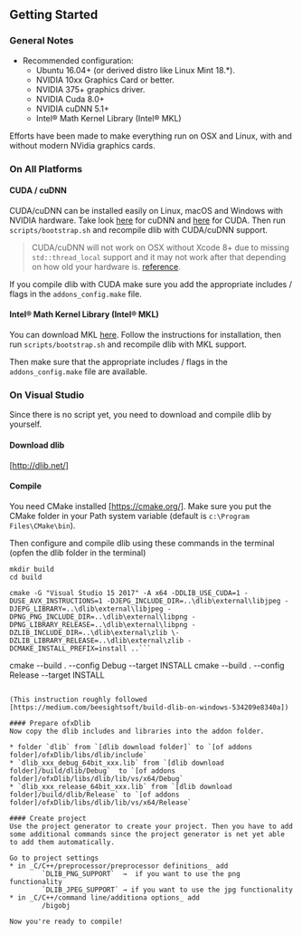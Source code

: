 ## Getting Started

### General Notes
-   Recommended configuration:
    -   Ubuntu 16.04+ (or derived distro like Linux Mint 18.\*).
    -   NVIDIA 10xx Graphics Card or better.
    -   NVIDIA 375+ graphics driver.
    -   NVIDIA Cuda 8.0+
    -   NVIDIA cuDNN 5.1+
    -   Intel® Math Kernel Library (Intel® MKL)

Efforts have been made to make everything run on OSX and Linux, with and without modern NVidia graphics cards.

### On All Platforms

#### CUDA / cuDNN

CUDA/cuDNN can be installed easily on Linux, macOS and Windows with NVIDIA hardware. Take look [here](https://developer.nvidia.com/cudnn) for cuDNN and [here](https://developer.nvidia.com/cuda-zone) for CUDA.  Then run `scripts/bootstrap.sh` and recompile dlib with CUDA/cuDNN support.

> CUDA/cuDNN will not work on OSX without Xcode 8+ due to missing `std::thread_local` support and it may not work after that depending on how old your hardware is. [reference](https://stackoverflow.com/questions/28094794/why-does-apple-clang-disallow-c11-thread-local-when-official-clang-supports).

If you compile dlib with CUDA make sure you add the appropriate includes / flags in the `addons_config.make` file.

#### Intel® Math Kernel Library (Intel® MKL)

You can download MKL [here](https://software.intel.com/en-us/mkl). Follow the instructions for installation, then run `scripts/bootstrap.sh` and recompile dlib with MKL support.

Then make sure that the appropriate includes / flags in the `addons_config.make` file are available.

### On Visual Studio 

Since there is no script yet, you need to download and compile dlib by yourself. 

#### Download dlib

[http://dlib.net/]

#### Compile
You need CMake installed [https://cmake.org/]. Make sure you put the CMake folder in your Path system variable (default is `c:\Program Files\CMake\bin`).

Then configure and compile dlib using these commands in the terminal (opfen the dlib folder in the terminal)
```
mkdir build
cd build

cmake -G "Visual Studio 15 2017" -A x64 -DDLIB_USE_CUDA=1 -DUSE_AVX_INSTRUCTIONS=1 -DJEPG_INCLUDE_DIR=..\dlib\external\libjpeg -DJEPG_LIBRARY=..\dlib\external\libjpeg -DPNG_PNG_INCLUDE_DIR=..\dlib\external\libpng -DPNG_LIBRARY_RELEASE=..\dlib\external\libpng -DZLIB_INCLUDE_DIR=..\dlib\external\zlib \-DZLIB_LIBRARY_RELEASE=..\dlib\external\zlib -DCMAKE_INSTALL_PREFIX=install ..```

```
cmake --build . --config Debug --target INSTALL
cmake --build . --config Release --target INSTALL
```

(This instruction roughly followed [https://medium.com/beesightsoft/build-dlib-on-windows-534209e8340a])

#### Prepare ofxDlib
Now copy the dlib includes and libraries into the addon folder.

* folder `dlib` from `[dlib download folder]` to `[of addons folder]/ofxDlib/libs/dlib/include`
* `dlib_xxx_debug_64bit_xxx.lib` from `[dlib download folder]/build/dlib/Debug`  to `[of addons folder]/ofxDlib/libs/dlib/lib/vs/x64/Debug`
* `dlib_xxx_release_64bit_xxx.lib` from `[dlib download folder]/build/dlib/Release` to `[of addons folder]/ofxDlib/libs/dlib/lib/vs/x64/Release`

#### Create project
Use the project generator to create your project. Then you have to add some additional commands since the project generator is net yet able to add them automatically.

Go to project settings
* in _C/C++/preprocessor/preprocessor definitions_ add
        `DLIB_PNG_SUPPORT`  →  if you want to use the png functionality
        `DLIB_JPEG_SUPPORT` → if you want to use the jpg functionality
* in _C/C++/command line/additiona options_ add
        /bigobj

Now you're ready to compile!
